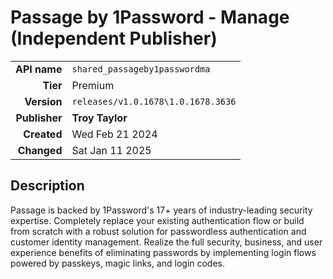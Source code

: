 # Passage by 1Password - Manage (Independent Publisher)
| | |
|-:|-|
|**API name**|`shared_passageby1passwordma`|
|**Tier**|Premium|
|**Version**|`releases/v1.0.1678\1.0.1678.3636`|
|**Publisher**|**Troy Taylor**|
|**Created**|Wed Feb 21 2024|
|**Changed**|Sat Jan 11 2025|

## Description
Passage is backed by 1Password's 17+ years of industry-leading security expertise. Completely replace your existing authentication flow or build from scratch with a robust solution for passwordless authentication and customer identity management. Realize the full security, business, and user experience benefits of eliminating passwords by implementing login flows powered by passkeys, magic links, and login codes.
